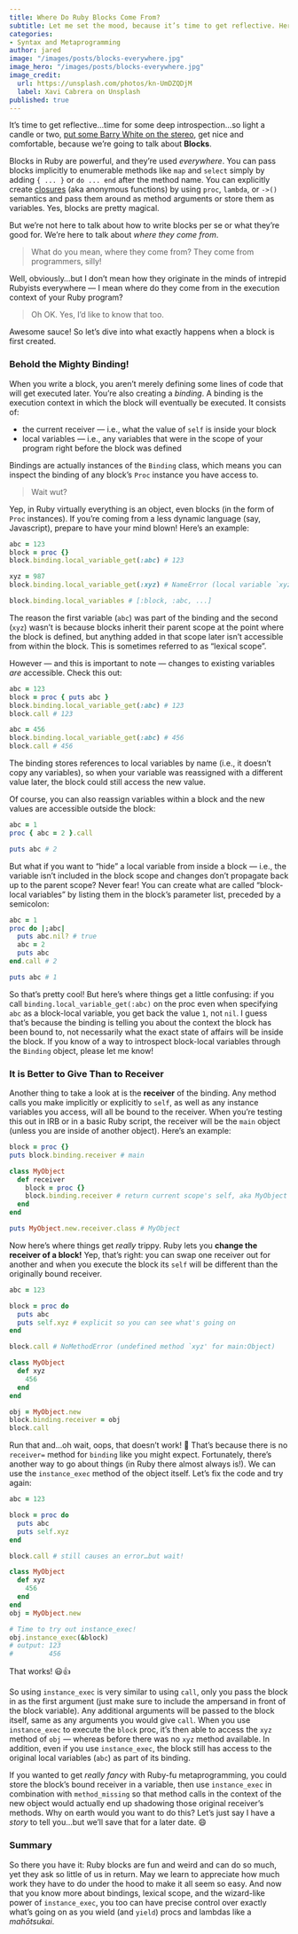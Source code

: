 ```yaml
---
title: Where Do Ruby Blocks Come From?
subtitle: Let me set the mood, because it’s time to get reflective. Here’s your primer on block bindings, local variables, receivers, and more.
categories:
- Syntax and Metaprogramming
author: jared
image: "/images/posts/blocks-everywhere.jpg"
image_hero: "/images/posts/blocks-everywhere.jpg"
image_credit:
  url: https://unsplash.com/photos/kn-UmDZQDjM
  label: Xavi Cabrera on Unsplash
published: true
---
```


It’s time to get reflective…time for some deep introspection…so light a candle or two, [put some Barry White on the stereo](https://www.youtube.com/watch?v=VdbNoXrbUFY), get nice and comfortable, because we’re going to talk about **Blocks**.

Blocks in Ruby are powerful, and they’re used _everywhere_. You can pass blocks implicitly to enumerable methods like `map` and `select` simply by adding `{ ... }` or `do ... end` after the method name. You can explicitly create [closures](https://en.wikipedia.org/wiki/Closure_(computer_programming)) (aka anonymous functions) by using `proc`, `lambda`, or `->()` semantics and pass them around as method arguments or store them as variables. Yes, blocks are pretty magical.

But we’re not here to talk about how to write blocks per se or what they’re good for. We’re here to talk about _where they come from_.

> What do you mean, where they come from? They come from programmers, silly!

Well, obviously…but I don’t mean how they originate in the minds of intrepid Rubyists everywhere — I mean where do they come from in the execution context of your Ruby program?

> Oh OK. Yes, I’d like to know that too.

Awesome sauce! So let’s dive into what exactly happens when a block is first created.

### Behold the Mighty Binding!

When you write a block, you aren’t merely defining some lines of code that will get executed later. You’re also creating a _binding_. A binding is the execution context in which the block will eventually be executed. It consists of:

* the current receiver — i.e., what the value of `self` is inside your block
* local variables — i.e., any variables that were in the scope of your program right before the block was defined

Bindings are actually instances of the `Binding` class, which means you can inspect the binding of any block’s `Proc` instance you have access to.

> Wait wut?

Yep, in Ruby virtually everything is an object, even blocks (in the form of `Proc` instances). If you’re coming from a less dynamic language (say, Javascript), prepare to have your mind blown! Here’s an example:

```ruby
abc = 123
block = proc {}
block.binding.local_variable_get(:abc) # 123

xyz = 987
block.binding.local_variable_get(:xyz) # NameError (local variable `xyz' is not defined for #<Binding>)

block.binding.local_variables # [:block, :abc, ...]
```

The reason the first variable (`abc`) was part of the binding and the second (`xyz`) wasn’t is because blocks inherit their parent scope at the point where the block is defined, but anything added in that scope later isn’t accessible from within the block. This is sometimes referred to as “lexical scope”.

However — and this is important to note — changes to existing variables *are* accessible. Check this out:

```ruby
abc = 123
block = proc { puts abc }
block.binding.local_variable_get(:abc) # 123
block.call # 123

abc = 456
block.binding.local_variable_get(:abc) # 456
block.call # 456
```

The binding stores references to local variables by name (i.e., it doesn’t copy any variables), so when your variable was reassigned with a different value later, the block could still access the new value.

Of course, you can also reassign variables within a block and the new values are accessible outside the block:

```ruby
abc = 1
proc { abc = 2 }.call

puts abc # 2
```

But what if you want to “hide” a local variable from inside a block — i.e., the variable isn’t included in the block scope and changes don’t propagate back up to the parent scope? Never fear! You can create what are called “block-local variables” by listing them in the block’s parameter list, preceded by a semicolon:

```ruby
abc = 1
proc do |;abc|
  puts abc.nil? # true
  abc = 2
  puts abc
end.call # 2

puts abc # 1
```

So that’s pretty cool! But here’s where things get a little confusing: if you call `binding.local_variable_get(:abc)` on the proc even when specifying `abc` as a block-local variable, you get back the value `1`, not `nil`. I guess that’s because the binding is telling you about the context the block has been bound to, not necessarily what the exact state of affairs will be inside the block. If you know of a way to introspect block-local variables through the `Binding` object, please let me know!

### It is Better to Give Than to Receiver

Another thing to take a look at is the **receiver** of the binding. Any method calls you make implicitly or explicitly to `self`, as well as any instance variables you access, will all be bound to the receiver. When you’re testing this out in IRB or in a basic Ruby script, the receiver will be the `main` object (unless you are inside of another object). Here’s an example:

```ruby
block = proc {}
puts block.binding.receiver # main

class MyObject
  def receiver
    block = proc {}
    block.binding.receiver # return current scope's self, aka MyObject instance
  end
end

puts MyObject.new.receiver.class # MyObject
```

Now here’s where things get _really_ trippy. Ruby lets you **change the receiver of a block!** Yep, that’s right: you can swap one receiver out for another and when you execute the block its `self` will be different than the originally bound receiver.

```ruby
abc = 123

block = proc do
  puts abc
  puts self.xyz # explicit so you can see what's going on
end

block.call # NoMethodError (undefined method `xyz' for main:Object)

class MyObject
  def xyz
    456
  end
end

obj = MyObject.new
block.binding.receiver = obj
block.call
```

Run that and…oh wait, oops, that doesn’t work! 🙁 That’s because there is no `receiver=` method for `binding` like you might expect. Fortunately, there’s another way to go about things (in Ruby there almost always is!). We can use the `instance_exec` method of the object itself. Let’s fix the code and try again:

```ruby
abc = 123

block = proc do
  puts abc
  puts self.xyz
end

block.call # still causes an error…but wait!

class MyObject
  def xyz
    456
  end
end
obj = MyObject.new

# Time to try out instance_exec!
obj.instance_exec(&block)
# output: 123
#         456
```

That works! 😃👍

So using `instance_exec` is very similar to using `call`, only you pass the block in as the first argument (just make sure to include the ampersand in front of the block variable). Any additional arguments will be passed to the block itself, same as any arguments you would give `call`. When you use `instance_exec` to execute the `block` proc, it’s then able to access the `xyz` method of `obj` — whereas before there was no `xyz` method available. In addition, even if you use `instance_exec`, the block still has access to the original local variables (`abc`) as part of its binding.

If you wanted to get _really fancy_ with Ruby-fu metaprogramming, you could store the block’s bound receiver in a variable, then use `instance_exec` in combination with `method_missing` so that method calls in the context of the new object would actually end up shadowing those original receiver’s methods. Why on earth would you want to do this? Let’s just say I have a _story_ to tell you…but we’ll save that for a later date. 😄

### Summary

So there you have it: Ruby blocks are fun and weird and can do so much, yet they ask so little of us in return. May we learn to appreciate how much work they have to do under the hood to make it all seem so easy. And now that you know more about bindings, lexical scope, and the wizard-like power of `instance_exec`, you too can have precise control over exactly what’s going on as you wield (and `yield`) procs and lambdas like a _mahōtsukai_.